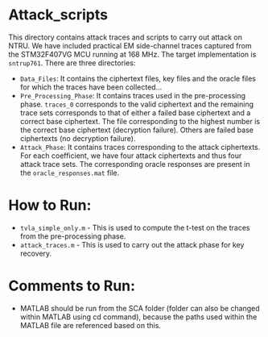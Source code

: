 # Attack_scripts

This directory contains attack traces and scripts to carry out attack on NTRU. We have included practical EM side-channel traces captured from the STM32F407VG MCU running at 168 MHz. The target implementation is `sntrup761`. There are three directories:

* `Data_Files`: It contains the ciphertext files, key files and the oracle files for which the traces have been collected...
* `Pre_Processing_Phase`: It contains traces used in the pre-processing phase. `traces_0` corresponds to the valid ciphertext and the remaining trace sets corresponds to that of either a failed base ciphertext and a correct base ciphertext. The file corresponding to the highest number is the correct base ciphertext (decryption failure). Others are failed base ciphertexts (no decryption failure).
* `Attack_Phase`: It contains traces corresponding to the attack ciphertexts. For each coefficient, we have four attack ciphertexts and thus four attack trace sets. The corresponding oracle responses are present in the `oracle_responses.mat` file.

# How to Run:

* `tvla_simple_only.m` - This is used to compute the t-test on the traces from the pre-processing phase.
* `attack_traces.m` - This is used to carry out the attack phase for key recovery.

# Comments to Run:

* MATLAB should be run from the SCA folder (folder can also be changed within MATLAB using cd command), because the paths used within the MATLAB file are referenced based on this.
